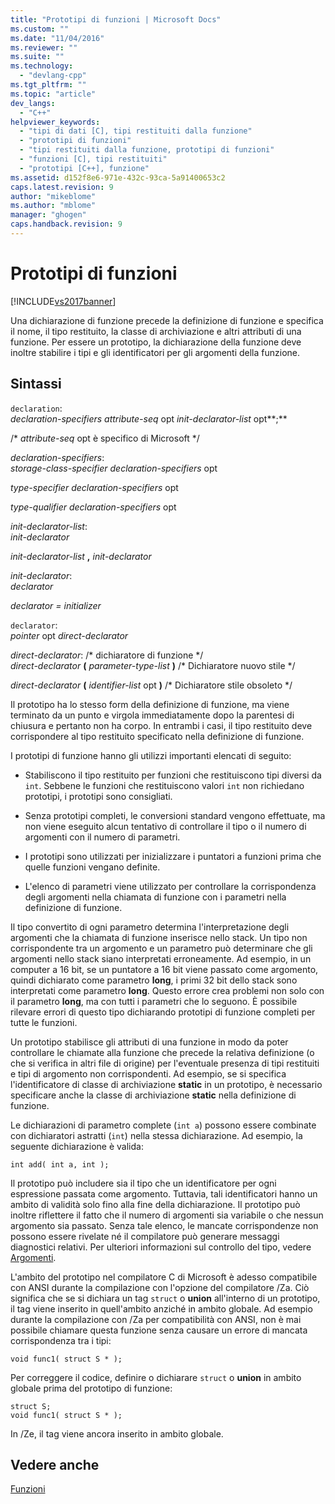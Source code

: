 ```yaml
---
title: "Prototipi di funzioni | Microsoft Docs"
ms.custom: ""
ms.date: "11/04/2016"
ms.reviewer: ""
ms.suite: ""
ms.technology: 
  - "devlang-cpp"
ms.tgt_pltfrm: ""
ms.topic: "article"
dev_langs: 
  - "C++"
helpviewer_keywords: 
  - "tipi di dati [C], tipi restituiti dalla funzione"
  - "prototipi di funzioni"
  - "tipi restituiti dalla funzione, prototipi di funzioni"
  - "funzioni [C], tipi restituiti"
  - "prototipi [C++], funzione"
ms.assetid: d152f8e6-971e-432c-93ca-5a91400653c2
caps.latest.revision: 9
author: "mikeblome"
ms.author: "mblome"
manager: "ghogen"
caps.handback.revision: 9
---
```

# Prototipi di funzioni
[!INCLUDE[vs2017banner](../assembler/inline/includes/vs2017banner.md)]

Una dichiarazione di funzione precede la definizione di funzione e specifica il nome, il tipo restituito, la classe di archiviazione e altri attributi di una funzione.  Per essere un prototipo, la dichiarazione della funzione deve inoltre stabilire i tipi e gli identificatori per gli argomenti della funzione.  
  
## Sintassi  
 `declaration`:  
 *declaration\-specifiers attribute\-seq*  opt *init\-declarator\-list* opt**;**  
  
 \/\* *attribute\-seq* opt è specifico di Microsoft \*\/  
  
 *declaration\-specifiers*:  
 *storage\-class\-specifier declaration\-specifiers*  opt  
  
 *type\-specifier declaration\-specifiers*  opt  
  
 *type\-qualifier declaration\-specifiers*  opt  
  
 *init\-declarator\-list*:  
 *init\-declarator*  
  
 *init\-declarator\-list*  **,**  *init\-declarator*  
  
 *init\-declarator*:  
 *declarator*  
  
 *declarator \= initializer*  
  
 `declarator`:  
 *pointer*  opt *direct\-declarator*  
  
 *direct\-declarator*: \/\* dichiaratore di funzione \*\/  
 *direct\-declarator*  **\(**  *parameter\-type\-list*  **\)**  \/\* Dichiaratore nuovo stile \*\/  
  
 *direct\-declarator*  **\(**  *identifier\-list*  opt **\)** \/\* Dichiaratore stile obsoleto \*\/  
  
 Il prototipo ha lo stesso form della definizione di funzione, ma viene terminato da un punto e virgola immediatamente dopo la parentesi di chiusura e pertanto non ha corpo.  In entrambi i casi, il tipo restituito deve corrispondere al tipo restituito specificato nella definizione di funzione.  
  
 I prototipi di funzione hanno gli utilizzi importanti elencati di seguito:  
  
-   Stabiliscono il tipo restituito per funzioni che restituiscono tipi diversi da `int`.  Sebbene le funzioni che restituiscono valori `int` non richiedano prototipi, i prototipi sono consigliati.  
  
-   Senza prototipi completi, le conversioni standard vengono effettuate, ma non viene eseguito alcun tentativo di controllare il tipo o il numero di argomenti con il numero di parametri.  
  
-   I prototipi sono utilizzati per inizializzare i puntatori a funzioni prima che quelle funzioni vengano definite.  
  
-   L'elenco di parametri viene utilizzato per controllare la corrispondenza degli argomenti nella chiamata di funzione con i parametri nella definizione di funzione.  
  
 Il tipo convertito di ogni parametro determina l'interpretazione degli argomenti che la chiamata di funzione inserisce nello stack.  Un tipo non corrispondente tra un argomento e un parametro può determinare che gli argomenti nello stack siano interpretati erroneamente.  Ad esempio, in un computer a 16 bit, se un puntatore a 16 bit viene passato come argomento, quindi dichiarato come parametro **long**, i primi 32 bit dello stack sono interpretati come parametro **long**.  Questo errore crea problemi non solo con il parametro **long**, ma con tutti i parametri che lo seguono.  È possibile rilevare errori di questo tipo dichiarando prototipi di funzione completi per tutte le funzioni.  
  
 Un prototipo stabilisce gli attributi di una funzione in modo da poter controllare le chiamate alla funzione che precede la relativa definizione \(o che si verifica in altri file di origine\) per l'eventuale presenza di tipi restituiti e tipi di argomento non corrispondenti.  Ad esempio, se si specifica l'identificatore di classe di archiviazione **static** in un prototipo, è necessario specificare anche la classe di archiviazione **static** nella definizione di funzione.  
  
 Le dichiarazioni di parametro complete \(`int a`\) possono essere combinate con dichiaratori astratti \(`int`\) nella stessa dichiarazione.  Ad esempio, la seguente dichiarazione è valida:  
  
```  
int add( int a, int );  
```  
  
 Il prototipo può includere sia il tipo che un identificatore per ogni espressione passata come argomento.  Tuttavia, tali identificatori hanno un ambito di validità solo fino alla fine della dichiarazione.  Il prototipo può inoltre riflettere il fatto che il numero di argomenti sia variabile o che nessun argomento sia passato.  Senza tale elenco, le mancate corrispondenze non possono essere rivelate né il compilatore può generare messaggi diagnostici relativi.  Per ulteriori informazioni sul controllo del tipo, vedere [Argomenti](../c-language/arguments.md).  
  
 L'ambito del prototipo nel compilatore C di Microsoft è adesso compatibile con ANSI durante la compilazione con l'opzione del compilatore \/Za.  Ciò significa che se si dichiara un tag `struct` o **union** all'interno di un prototipo, il tag viene inserito in quell'ambito anziché in ambito globale.  Ad esempio durante la compilazione con \/Za per compatibilità con ANSI, non è mai possibile chiamare questa funzione senza causare un errore di mancata corrispondenza tra i tipi:  
  
```  
void func1( struct S * );  
```  
  
 Per correggere il codice, definire o dichiarare `struct` o **union** in ambito globale prima del prototipo di funzione:  
  
```  
struct S;  
void func1( struct S * );  
```  
  
 In \/Ze, il tag viene ancora inserito in ambito globale.  
  
## Vedere anche  
 [Funzioni](../c-language/functions-c.md)